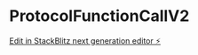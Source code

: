 # ProtocolFunctionCallV2

[Edit in StackBlitz next generation editor ⚡️](https://stackblitz.com/~/github.com/nebotfj/ProtocolFunctionCallV2)